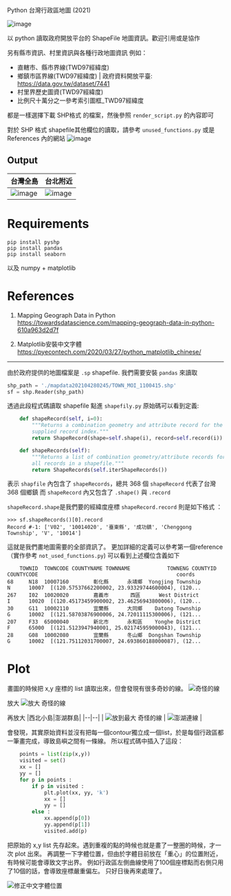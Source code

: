 Python 台灣行政區地圖 (2021)

![image](https://user-images.githubusercontent.com/5109822/127766998-798e882a-9182-4152-a9b1-2f0711ea38bf.png)

以 python 讀取政府開放平台的 ShapeFile 地圖資訊。歡迎引用或是協作
  
另有縣市資訊、村里資訊與各種行政地圖資訊 例如：
- 直轄市、縣市界線(TWD97經緯度)
- 鄉鎮市區界線(TWD97經緯度) | 政府資料開放平臺: https://data.gov.tw/dataset/7441
- 村里界歷史圖資(TWD97經緯度)
- 比例尺十萬分之一參考索引圖框_TWD97經緯度

都是一樣選擇下載 SHP格式 的檔案，然後參照 `render_script.py` 的內容即可

對於 SHP 格式 shapefile其他欄位的讀取，請參考 `unused_functions.py` 或是 References 內的網站
![image](https://user-images.githubusercontent.com/5109822/127767144-42a9af5c-8386-4abc-ab97-92b5b9d53f9a.png)


## Output
|台灣全島|台北附近|
|--|--|
| ![image](https://user-images.githubusercontent.com/5109822/127766998-798e882a-9182-4152-a9b1-2f0711ea38bf.png) | ![image](https://user-images.githubusercontent.com/5109822/127767050-660213fd-dae6-468b-ad06-3e6998d67197.png) |


# Requirements 
```
pip install pyshp
pip install pandas
pip install seaborn
```
以及 numpy + matplotlib

# References
1. Mapping Geograph Data in Python
https://towardsdatascience.com/mapping-geograph-data-in-python-610a963d2d7f

2. Matplotlib安裝中文字體
https://pyecontech.com/2020/03/27/python_matplotlib_chinese/


______

由於政府提供的地圖檔案是 `.sp` shapefile. 我們需要安裝 `pandas` 來讀取

```py
shp_path = './mapdata202104280245/TOWN_MOI_1100415.shp'
sf = shp.Reader(shp_path)
```

透過此段程式碼讀取 shapefile
點進 `shapefily.py` 原始碼可以看到定義:

```py
    def shapeRecord(self, i=0):
        """Returns a combination geometry and attribute record for the
        supplied record index."""
        return ShapeRecord(shape=self.shape(i), record=self.record(i))

    def shapeRecords(self):
        """Returns a list of combination geometry/attribute records for
        all records in a shapefile."""
        return ShapeRecords(self.iterShapeRecords())
```

表示 `shapfile` 內包含了 `shapeRecords`，總共 368 個 `shapeRecord` 代表了台灣 368 個鄉鎮
而 `shapeRecord` 內又包含了 `.shape()` 與 `.record`

`shapeRecord.shape`是我們要的經緯度座標
`shapeRecord.record` 則是如下格式 ：
```
>>> sf.shapeRecords()[0].record
Record #-1: ['V02', '10014020', '臺東縣', '成功鎮', 'Chenggong Township', 'V', '10014']
```

這就是我們畫地圖需要的全部資訊了。
更加詳細的定義可以參考第一個reference （實作參考 `not_used_functions.py`)
可以看到上述欄位含義如下
```
    TOWNID  TOWNCODE COUNTYNAME TOWNNAME            TOWNENG COUNTYID COUNTYCODE                                             coords
68     N18  10007160        彰化縣      永靖鄉  Yongjing Township        N      10007  [(120.57537662200002, 23.93329744600004), (120...
267    I02  10020020        嘉義市       西區      West District        I      10020  [(120.45173459900002, 23.46256943800006), (120...
30     G11  10002110        宜蘭縣      大同鄉    Datong Township        G      10002  [(121.58703876900006, 24.72011115300006), (121...
207    F33  65000040        新北市      永和區    Yonghe District        F      65000  [(121.5123947940001, 25.021745959000043), (121...
28     G08  10002080        宜蘭縣      冬山鄉  Dongshan Township        G      10002  [(121.75112031700007, 24.693860188000087), (12...

```

# Plot

畫圖的時候把 x,y 座標的 list 讀取出來，但會發現有很多奇妙的線。
![奇怪的線](https://user-images.githubusercontent.com/5109822/127766772-6c3bf7f6-86ab-42e2-839e-a19294389ef7.png)

放大
![放大 奇怪的線](https://user-images.githubusercontent.com/5109822/127766775-cbea6219-c6d2-46db-b2e8-8b61354e1629.png)

再放大
|西北小島|澎湖群島|
|--|--|
| ![放到最大 奇怪的線](https://user-images.githubusercontent.com/5109822/127766779-656931e2-707e-4e06-afb6-5a2cdf87fccf.png) | ![澎湖連線](https://user-images.githubusercontent.com/5109822/127766783-f517c190-43d4-445e-91c0-e93654046e01.png) |

會發現，其實原始資料並沒有把每一個contour獨立成一個list，於是每個行政區都一筆畫完成，導致島嶼之間有一條線。
所以程式碼中插入了這段：

```py
    points = list(zip(x,y))
    visited = set()
    xx = []
    yy = []
    for p in points :
        if p in visited :
            plt.plot(xx, yy, 'k')
            xx = []
            yy = []
        else :
            xx.append(p[0])
            yy.append(p[1])
            visited.add(p)
```
把原始的 x,y list 先存起來。遇到重複的點的時候也就是畫了一整圈的時候，才一次 plot 出來。
再調整一下字體位置，但由於字體目前放在「重心」的位置附近，有時候可能會導致文字出界。
例如行政區左側曲線使用了100個座標點而右側只用了10個的話，會導致座標嚴重偏左。
只好日後再來處理了。

![修正中文字體位置](https://user-images.githubusercontent.com/5109822/127766799-039d4fba-ad3a-4fbd-b0b7-4abbb3b3b04b.png)

